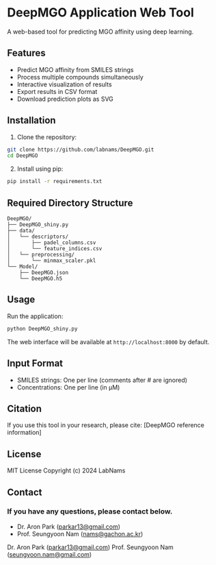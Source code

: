 # DeepMGO Application Web Tool

A web-based tool for predicting MGO affinity using deep learning.

## Features

- Predict MGO affinity from SMILES strings
- Process multiple compounds simultaneously
- Interactive visualization of results
- Export results in CSV format
- Download prediction plots as SVG

## Installation

1. Clone the repository:
```bash
git clone https://github.com/labnams/DeepMGO.git
cd DeepMGO
```

2. Install using pip:
```bash
pip install -r requirements.txt
```

## Required Directory Structure

```
DeepMGO/
├── DeepMGO_shiny.py
├── data/
│   └── descriptors/
│       ├── padel_columns.csv
│       └── feature_indices.csv
│   └── preprocessing/
│       └── minmax_scaler.pkl
└── Model/
    ├── DeepMGO.json
    └── DeepMGO.h5 
```

## Usage

Run the application:
```bash
python DeepMGO_shiny.py
```

The web interface will be available at `http://localhost:8000` by default.

## Input Format

- SMILES strings: One per line (comments after # are ignored)
- Concentrations: One per line (in µM)

## Citation

If you use this tool in your research, please cite:
[DeepMGO reference information]

## License

MIT License
Copyright (c) 2024 LabNams

## Contact
### If you have any questions, please contact below.
- Dr. Aron Park (parkar13@gmail.com)
- Prof. Seungyoon Nam (nams@gachon.ac.kr)


Dr. Aron Park (parkar13@gmail.com)
Prof. Seungyoon Nam (seungyoon.nam@gmail.com)

